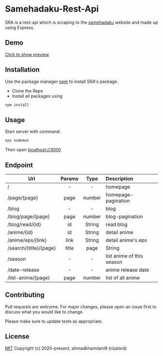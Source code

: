# Samehadaku-Rest-Api

SRA is a rest-api which is scraping to the [samehadaku](https://samehadaku.vip) website and made up using Express.

## Demo
[Click to show preview](https://samehadaku-rest-api.herokuapp.com/)

## Installation

Use the package manager [npm](https://npmjs.com/) to install SRA's package.

* Clone the Repo
* Install all packages using
```bash
npm install
```

## Usage

Start server with command:
```bash
npx nodemon
```
Then open [localhost://3000](localhost://3000)

## Endpoint

| Url        | Params           | Type | Description |
| ------------- |:-------------:| :-----:|  :-----|
| /      | - | - | homepage  
| /page/{page}    | page     |  number | homepage-pagination |
| /blog   | -     |  - | blog |
| /blog/page/{page}   | page     |  number | blog-pagination |
| /blog/read/{id}   | id     |  String | read blog |
| /anime/{id}   | id     |  String | detail anime |
| /anime/eps/{link}   | link     |  String | detail anime's eps |
| /search/{title}/{page}   | title|page     |  String|number | search anime |
| /season | -     |  - |list anime of this season|
| /date-release | -     |  - | anime release date |
| /list-anime/{page} | page     |  number | list of all anime |



## Contributing
Pull requests are welcome. For major changes, please open an issue first to discuss what you would like to change.

Please make sure to update tests as appropriate.

## License
[MIT](https://choosealicense.com/licenses/mit/)
Copyright (c) 2020-present, ahmadkhamdani9 (rizalord)
